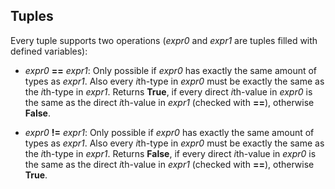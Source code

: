 ## Tuples

Every tuple supports two operations (*expr0* and *expr1* are tuples filled with
defined variables):

- *expr0* **==** *expr1*: Only possible if *expr0* has exactly the same amount
  of types as *expr1*. Also every *i*th-type in *expr0* must be exactly the
  same as the *i*th-type in *expr1*. Returns **True**, if every direct *i*th-value in
  *expr0* is the same as the direct *i*th-value in *expr1* (checked with **==**),
  otherwise **False**.

- *expr0* **!=** *expr1*: Only possible if *expr0* has exactly the same amount
  of types as *expr1*. Also every *i*th-type in *expr0* must be exactly the
  same as the *i*th-type in *expr1*. Returns **False**, if every direct *i*th-value in
  *expr0* is the same as the direct *i*th-value in *expr1* (checked with **==**),
  otherwise **True**.
